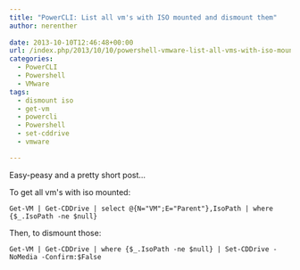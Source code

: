 ```yaml
---
title: "PowerCLI: List all vm's with ISO mounted and dismount them"
author: nerenther
 
date: 2013-10-10T12:46:48+00:00
url: /index.php/2013/10/10/powershell-vmware-list-all-vms-with-iso-mounted-and-dismount-them/
categories:
  - PowerCLI
  - Powershell
  - VMware
tags:
  - dismount iso
  - get-vm
  - powercli
  - Powershell
  - set-cddrive
  - vmware

---
```

Easy-peasy and a pretty short post&#8230;

To get all vm's with iso mounted:

 ```
Get-VM | Get-CDDrive | select @{N="VM";E="Parent"},IsoPath | where {$_.IsoPath -ne $null} 
```

Then, to dismount those:

 ```
Get-VM | Get-CDDrive | where {$_.IsoPath -ne $null} | Set-CDDrive -NoMedia -Confirm:$False 
```